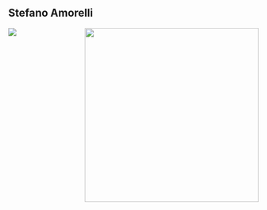 ## Stefano Amorelli

<img align="right" height="350px" src="https://amorelli.tech/images/p1p.jpg">


<p>
 <img src="https://metrics.lecoq.io/2n-1?template=classic&base.header=0&isocalendar=1&languages=1&lines=1&stackoverflow=1&isocalendar.duration=half-year&languages.limit=8&languages.sections=most-used&languages.colors=github&languages.threshold=0%25&languages.indepth=false&languages.categories=markup%2C%20programming&languages.recent.categories=markup%2C%20programming&languages.recent.load=300&languages.recent.days=14&stackoverflow.user=9367299&stackoverflow.sections=answers-top&stackoverflow.limit=7&stackoverflow.lines=4&stackoverflow.lines.snippet=2&config.timezone=Europe%2FTallinn" />
</p>
